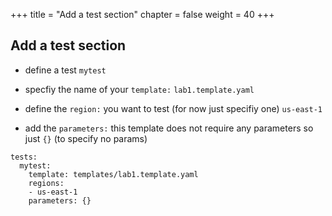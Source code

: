 +++
title = "Add a test section"
chapter = false
weight = 40
+++



## Add a test section

* define a test `mytest`

* specfiy the name of your `template:` `lab1.template.yaml`

* define the `region:` you want to test (for now just specifiy one) `us-east-1`

* add the `parameters:` this template does not require any parameters so just `{}` (to specify no params) 

```
tests:
  mytest:
    template: templates/lab1.template.yaml
    regions:
    - us-east-1
    parameters: {}

```




